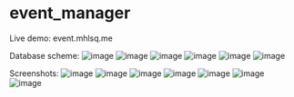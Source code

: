 # event_manager

Live demo: event.mhlsq.me

Database scheme:
![image](https://github.com/alexmihalascu/event_manager/assets/41302353/8cf69914-c24d-4373-ac83-aeebe6972946)
![image](https://github.com/alexmihalascu/event_manager/assets/41302353/5e180e54-7779-49c1-ac08-d7aa5a137f30)
![image](https://github.com/alexmihalascu/event_manager/assets/41302353/99224c38-6d07-4c66-bcc6-3089fca0c327)
![image](https://github.com/alexmihalascu/event_manager/assets/41302353/cdd6dce6-80a1-49cc-9059-c73a0960967c)
![image](https://github.com/alexmihalascu/event_manager/assets/41302353/4a4b261a-3b4c-4a42-8278-11a2eac7fe1f)
![image](https://github.com/alexmihalascu/event_manager/assets/41302353/c7e22fc3-a7ce-4850-a4c1-dad1f00a0d26)

Screenshots:
![image](https://github.com/alexmihalascu/event_manager/assets/41302353/6f80604a-faf9-4bda-947e-c6de572f727d)
![image](https://github.com/alexmihalascu/event_manager/assets/41302353/71140714-82c8-4c1d-9cde-c8a0bffe0934)
![image](https://github.com/alexmihalascu/event_manager/assets/41302353/0f889a6f-54a5-40fd-8e3a-14fdab9aeca9)
![image](https://github.com/alexmihalascu/event_manager/assets/41302353/0d79d4a6-5b4d-4a40-ab39-f194540ac6c2)
![image](https://github.com/alexmihalascu/event_manager/assets/41302353/c3e3119e-bb61-49f8-a351-e2afb809494e)
![image](https://github.com/alexmihalascu/event_manager/assets/41302353/a643aef1-1f33-4818-8e75-23cd50f68472)
![image](https://github.com/alexmihalascu/event_manager/assets/41302353/5e82ab2e-7c99-4b82-b815-de7342787b88)






